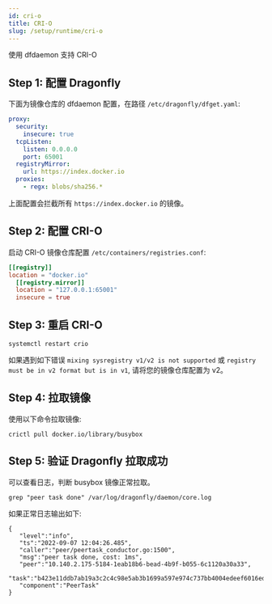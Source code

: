 ```yaml
---
id: cri-o
title: CRI-O
slug: /setup/runtime/cri-o
---
```


使用 dfdaemon 支持 CRI-O

## Step 1: 配置 Dragonfly

下面为镜像仓库的 dfdaemon 配置，在路径 `/etc/dragonfly/dfget.yaml`:

```yaml
proxy:
  security:
    insecure: true
  tcpListen:
    listen: 0.0.0.0
    port: 65001
  registryMirror:
    url: https://index.docker.io
  proxies:
    - regx: blobs/sha256.*
```

上面配置会拦截所有 `https://index.docker.io` 的镜像。

## Step 2: 配置 CRI-O

启动 CRI-O 镜像仓库配置 `/etc/containers/registries.conf`:

```toml
[[registry]]
location = "docker.io"
  [[registry.mirror]]
  location = "127.0.0.1:65001"
  insecure = true
```

## Step 3: 重启 CRI-O

```shell
systemctl restart crio
```

如果遇到如下错误 `mixing sysregistry v1/v2 is not supported` 或
`registry must be in v2 format but is in v1`, 请将您的镜像仓库配置为 v2。

## Step 4: 拉取镜像

使用以下命令拉取镜像:

```shell
crictl pull docker.io/library/busybox
```

## Step 5: 验证 Dragonfly 拉取成功

可以查看日志，判断 busybox 镜像正常拉取。

```shell
grep "peer task done" /var/log/dragonfly/daemon/core.log
```

如果正常日志输出如下:

```shell
{
   "level":"info",
   "ts":"2022-09-07 12:04:26.485",
   "caller":"peer/peertask_conductor.go:1500",
   "msg":"peer task done, cost: 1ms",
   "peer":"10.140.2.175-5184-1eab18b6-bead-4b9f-b055-6c1120a30a33",
   "task":"b423e11ddb7ab19a3c2c4c98e5ab3b1699a597e974c737bb4004edeef6016ed2",
   "component":"PeerTask"
}
```
